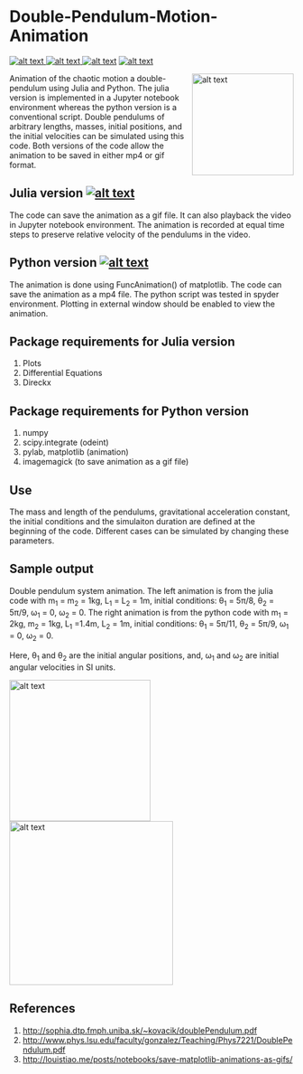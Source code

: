# Double-Pendulum-Motion-Animation

<p float="left">
<a href = "https://github.com/zaman13/Double-Pendulum-Motion-Animation/tree/master/Julia%20Code"> <img src="https://img.shields.io/badge/Language-Julia-blue" alt="alt text"> </a>
<a href = "https://github.com/zaman13/Double-Pendulum-Motion-Animation/tree/master/Python%20Code"> <img src="https://img.shields.io/badge/Language-Python-blue" alt="alt text"> </a>
<a href = "https://github.com/zaman13/Double-Pendulum-Motion-Animation/blob/master/LICENSE"> <img src="https://img.shields.io/badge/license-MIT-green" alt="alt text"></a>
<a href = "https://github.com/zaman13/Double-Pendulum-Motion-Animation"> <img src="https://img.shields.io/badge/version-1.2-red" alt="alt text"> </a>
</p>

<p>
<img align = "right" src="https://github.com/zaman13/Double-Pendulum-Motion-Animation/blob/master/sample_output_2.gif" alt="alt text" height="180">
Animation of the chaotic motion a double-pendulum using Julia and Python. The julia version is implemented in a Jupyter notebook environment whereas the python version is a conventional script. Double pendulums of arbitrary lengths, masses, initial positions, and the initial velocities can be simulated using this code. Both versions of the code allow the animation to be saved in either mp4 or gif format. 
</p>

## Julia version <a href = "https://github.com/zaman13/Double-Pendulum-Motion-Animation/tree/master/Julia%20Code"> <img src="https://img.shields.io/badge/Language-Julia-blue" alt="alt text"> </a>
The code can save the animation as a gif file. It can also playback the video in Jupyter notebook environment. The animation is recorded at equal time steps to preserve relative velocity of the pendulums in the video.

## Python version <a href = "https://github.com/zaman13/Double-Pendulum-Motion-Animation/tree/master/Python%20Code"> <img src="https://img.shields.io/badge/Language-Python-blue" alt="alt text"> </a>
The animation is done using FuncAnimation() of matplotlib. The code can save the animation as a mp4 file. The python script was tested in spyder environment. Plotting in external window should be enabled to view the animation.



## Package requirements for Julia version
 1. Plots
 2. Differential Equations
 3. Direckx

## Package requirements for Python version
 1. numpy
 2. scipy.integrate (odeint)
 3. pylab, matplotlib (animation) 
 4. imagemagick (to save animation as a gif file)


## Use
The mass and length of the pendulums, gravitational acceleration constant, the initial conditions and the simulaiton duration are defined at the beginning of the code. Different cases can be simulated by changing these parameters. 




## Sample output
Double pendulum system animation. The left animation is from the julia code with m<sub>1</sub> = m<sub>2</sub> = 1kg, L<sub>1</sub> = L<sub>2</sub> = 1m, initial conditions: θ<sub>1</sub> = 5π/8, θ<sub>2</sub> = 5π/9, ω<sub>1</sub> = 0, ω<sub>2</sub> = 0. The right animation is from the python code with m<sub>1</sub> = 2kg, m<sub>2</sub> = 1kg, L<sub>1</sub> =1.4m,  L<sub>2</sub> = 1m, initial conditions: θ<sub>1</sub> = 5π/11, θ<sub>2</sub> = 5π/9, ω<sub>1</sub> = 0, ω<sub>2</sub> = 0. 


Here, θ<sub>1</sub> and θ<sub>2</sub> are the initial angular positions, and, ω<sub>1</sub> and ω<sub>2</sub> are initial angular velocities in SI units.

<p>
<img src="https://github.com/zaman13/Double-Pendulum-Motion-Animation/blob/master/sample_output.gif" alt="alt text" height="250">
<img src="https://github.com/zaman13/Double-Pendulum-Motion-Animation/blob/master/sample_output_2.gif" alt="alt text" height="290">
</p>


## References
1. http://sophia.dtp.fmph.uniba.sk/~kovacik/doublePendulum.pdf
2. http://www.phys.lsu.edu/faculty/gonzalez/Teaching/Phys7221/DoublePendulum.pdf
3. http://louistiao.me/posts/notebooks/save-matplotlib-animations-as-gifs/

